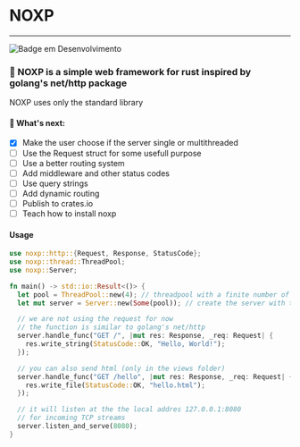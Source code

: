 # NOXP
***
![Badge em Desenvolvimento](http://img.shields.io/static/v1?label=STATUS&message=EM%20DESENVOLVIMENTO&color=GREEN&style=for-the-badge)
### 🦀 NOXP is a simple web framework for rust inspired by golang's net/http package
NOXP uses only the standard library

#### 🚧 What's next:
- [x] Make the user choose if the server single or multithreaded
- [ ] Use the Request struct for some usefull purpose
- [ ] Use a better routing system
- [ ] Add middleware and other status codes
- [ ] Use query strings
- [ ] Add dynamic routing
- [ ] Publish to crates.io
- [ ] Teach how to install noxp

#### Usage
```rust
use noxp::http::{Request, Response, StatusCode};
use noxp::thread::ThreadPool;
use noxp::Server;

fn main() -> std::io::Result<()> {
  let pool = ThreadPool::new(4); // threadpool with a finite number of threads (4)
  let mut server = Server::new(Some(pool)); // create the server with the threadpool

  // we are not using the request for now
  // the function is similar to golang's net/http
  server.handle_func("GET /", |mut res: Response, _req: Request| {
    res.write_string(StatusCode::OK, "Hello, World!");
  });

  // you can also send html (only in the views folder)
  server.handle_func("GET /hello", |mut res: Response, _req: Request| {
    res.write_file(StatusCode::OK, "hello.html");
  });

  // it will listen at the the local addres 127.0.0.1:8080
  // for incoming TCP streams
  server.listen_and_serve(8080);
}
```
